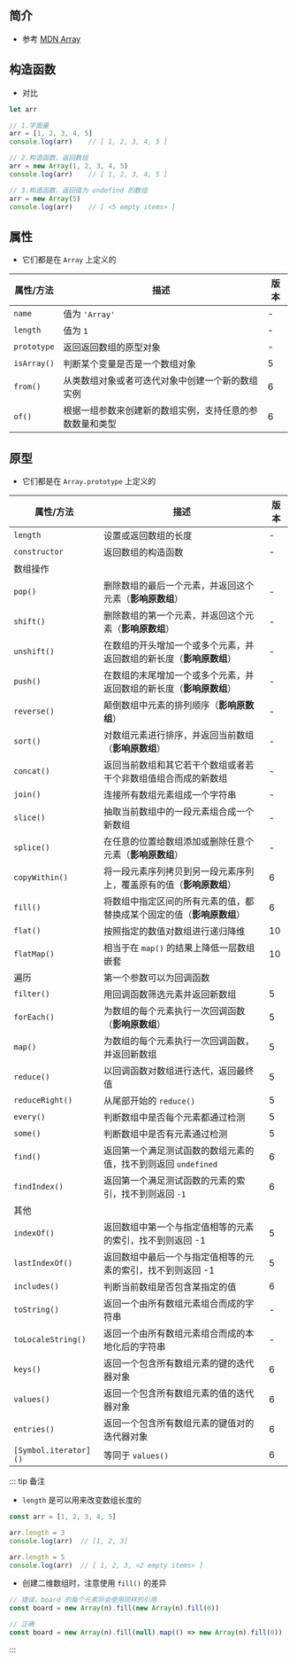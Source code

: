 ## 简介

+ 参考 [MDN Array](https://developer.mozilla.org/zh-CN/docs/Web/JavaScript/Reference/Global_Objects/Array)


## 构造函数

+ 对比
```js
let arr

// 1.字面量
arr = [1, 2, 3, 4, 5]
console.log(arr)    // [ 1, 2, 3, 4, 5 ]

// 2.构造函数，返回数组
arr = new Array(1, 2, 3, 4, 5)
console.log(arr)    // [ 1, 2, 3, 4, 5 ]

// 3.构造函数，返回值为 undefind 的数组
arr = new Array(5)
console.log(arr)    // [ <5 empty items> ]
```




## 属性

+ 它们都是在 `Array` 上定义的

|属性/方法|描述|版本|
|-|-|-|
|`name`|值为 `'Array'`|-|
|`length`|值为 `1`|-|
|`prototype`|返回返回数组的原型对象|-|
|`isArray()`|判断某个变量是否是一个数组对象|5|-|
|`from()`|从类数组对象或者可迭代对象中创建一个新的数组实例|<Badge>6</Badge>|
|`of()`|根据一组参数来创建新的数组实例，支持任意的参数数量和类型|<Badge>6</Badge>|




## 原型

+ 它们都是在 `Array.prototype` 上定义的

|属性/方法|描述|版本|
|-|-|-|
|`length`|设置或返回数组的长度|-|
|`constructor`|返回数组的构造函数|-|
|<Badge>数组操作</Badge>|||
|`pop()`|删除数组的最后一个元素，并返回这个元素（**影响原数组**）|-|
|`shift()`|删除数组的第一个元素，并返回这个元素（**影响原数组**）|-|
|`unshift()`|在数组的开头增加一个或多个元素，并返回数组的新长度（**影响原数组**）|-|
|`push()`|在数组的末尾增加一个或多个元素，并返回数组的新长度（**影响原数组**）|-|
|`reverse()`|颠倒数组中元素的排列顺序（**影响原数组**）|-|
|`sort()`|对数组元素进行排序，并返回当前数组（**影响原数组**）|-|
|`concat()`|返回当前数组和其它若干个数组或者若干个非数组值组合而成的新数组|-|
|`join()`|连接所有数组元素组成一个字符串|-|
|`slice()`|抽取当前数组中的一段元素组合成一个新数组|-|
|`splice()`|在任意的位置给数组添加或删除任意个元素（**影响原数组**）|-|
|`copyWithin()`|将一段元素序列拷贝到另一段元素序列上，覆盖原有的值（**影响原数组**）|<Badge>6</Badge>|
|`fill()`|将数组中指定区间的所有元素的值，都替换成某个固定的值（**影响原数组**）|<Badge>6</Badge>|
|`flat()`|按照指定的数值对数组进行递归降维|<Badge>10</Badge>|
|`flatMap()`|相当于在 `map()` 的结果上降低一层数组嵌套|<Badge>10</Badge>|
|<Badge>遍历</Badge>|第一个参数可以为回调函数||
|`filter()`|用回调函数筛选元素并返回新数组|5|
|`forEach()`|为数组的每个元素执行一次回调函数（**影响原数组**）|5|
|`map()`|为数组的每个元素执行一次回调函数，并返回新数组|5|
|`reduce()`|以回调函数对数组进行迭代，返回最终值|5|
|`reduceRight()`|从尾部开始的 `reduce()`|5|
|`every()`|判断数组中是否每个元素都通过检测|5|
|`some()`|判断数组中是否有元素通过检测|5|
|`find()`|返回第一个满足测试函数的数组元素的值，找不到则返回 `undefined`|<Badge>6</Badge>|
|`findIndex()`|返回第一个满足测试函数的元素的索引，找不到则返回 `-1`|<Badge>6</Badge>|
|<Badge>其他</Badge>|||
|`indexOf()`|返回数组中第一个与指定值相等的元素的索引，找不到则返回 -1|5|
|`lastIndexOf()`|返回数组中最后一个与指定值相等的元素的索引，找不到则返回 -1|5|
|`includes()`|判断当前数组是否包含某指定的值|<Badge>6</Badge>|
|`toString()`|返回一个由所有数组元素组合而成的字符串|-|
|`toLocaleString()`|返回一个由所有数组元素组合而成的本地化后的字符串|-|
|`keys()`|返回一个包含所有数组元素的键的迭代器对象|<Badge>6</Badge>|
|`values()`|返回一个包含所有数组元素的值的迭代器对象|<Badge>6</Badge>|
|`entries()`|返回一个包含所有数组元素的键值对的迭代器对象|<Badge>6</Badge>|
|`[Symbol.iterator]()`|等同于 `values()`|<Badge>6</Badge>|


::: tip 备注
+ `length` 是可以用来改变数组长度的
```js
const arr = [1, 2, 3, 4, 5]

arr.length = 3
console.log(arr)  // [1, 2, 3]

arr.length = 5
console.log(arr)  // [ 1, 2, 3, <2 empty items> ]
```

+ 创建二维数组时，注意使用 `fill()` 的差异
```js
// 错误，board 的每个元素将会使用同样的引用
const board = new Array(n).fill(new Array(n).fill(0))  

// 正确
const board = new Array(n).fill(null).map(() => new Array(n).fill(0))
```
:::
